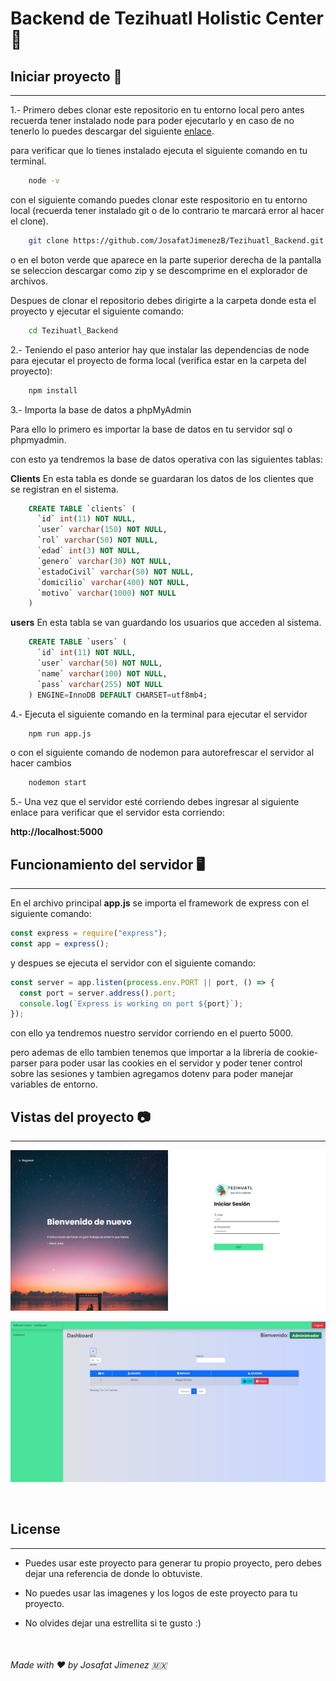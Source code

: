 # Backend de Tezihuatl Holistic Center :hospital:

## Iniciar proyecto :rocket:

---

1.- Primero debes clonar este repositorio en tu entorno local pero antes recuerda tener instalado node para poder ejecutarlo y en caso de no tenerlo lo puedes descargar del siguiente [enlace](https://nodejs.org/es/).

para verificar que lo tienes instalado ejecuta el siguiente comando en tu terminal.

```bash
    node -v
```

con el siguiente comando puedes clonar este respositorio en tu entorno local
(recuerda tener instalado git o de lo contrario te marcará error al hacer el clone).

```bash
    git clone https://github.com/JosafatJimenezB/Tezihuatl_Backend.git
```

o en el boton verde que aparece en la parte superior derecha de la pantalla se seleccion descargar como zip y se descomprime en el explorador de archivos.

Despues de clonar el repositorio debes dirigirte a la carpeta donde esta el proyecto y ejecutar el siguiente comando:

```bash
    cd Tezihuatl_Backend
```

2.- Teniendo el paso anterior hay que instalar las dependencias de node para ejecutar el proyecto de forma local (verifica estar en la carpeta del proyecto):

```bash
    npm install
```

3.- Importa la base de datos a phpMyAdmin

Para ello lo primero es importar la base de datos en tu servidor sql o phpmyadmin.

con esto ya tendremos la base de datos operativa con las siguientes tablas:

**Clients**
En esta tabla es donde se guardaran los datos de los clientes que se registran en el sistema.

```sql
    CREATE TABLE `clients` (
      `id` int(11) NOT NULL,
      `user` varchar(150) NOT NULL,
      `rol` varchar(50) NOT NULL,
      `edad` int(3) NOT NULL,
      `genero` varchar(30) NOT NULL,
      `estadoCivil` varchar(50) NOT NULL,
      `domicilio` varchar(400) NOT NULL,
      `motivo` varchar(1000) NOT NULL
    )
```

**users**
En esta tabla se van guardando los usuarios que acceden al sistema.

```sql
    CREATE TABLE `users` (
      `id` int(11) NOT NULL,
      `user` varchar(50) NOT NULL,
      `name` varchar(100) NOT NULL,
      `pass` varchar(255) NOT NULL
    ) ENGINE=InnoDB DEFAULT CHARSET=utf8mb4;
```

4.- Ejecuta el siguiente comando en la terminal para ejecutar el servidor

```bash
    npm run app.js
```

o con el siguiente comando de nodemon para autorefrescar el servidor al hacer cambios

```bash
    nodemon start
```

5.- Una vez que el servidor esté corriendo debes ingresar al siguiente enlace para verificar que el servidor esta corriendo:

**http://localhost:5000**

## Funcionamiento del servidor :desktop_computer:

---

En el archivo principal **app.js** se importa el framework de express con el siguiente comando:

```js
const express = require("express");
const app = express();
```

y despues se ejecuta el servidor con el siguiente comando:

```js
const server = app.listen(process.env.PORT || port, () => {
  const port = server.address().port;
  console.log(`Express is working on port ${port}`);
});
```

con ello ya tendremos nuestro servidor corriendo en el puerto 5000.

pero ademas de ello tambien tenemos que importar a la libreria de cookie-parser para poder usar las cookies en el servidor y poder tener control sobre las sesiones y tambien agregamos dotenv para poder manejar variables de entorno.

## Vistas del proyecto :camera:

---

![](vistas-proyecto/login.jpg)

![](vistas-proyecto/dashboard.jpg)

<br>

## License

---

- Puedes usar este proyecto para generar tu propio proyecto, pero debes dejar una referencia de donde lo obtuviste.

- No puedes usar las imagenes y los logos de este proyecto para tu proyecto.

- No olvides dejar una estrellita si te gusto :)

<br>

###### Made with :heart: by Josafat Jimenez :mexico:
